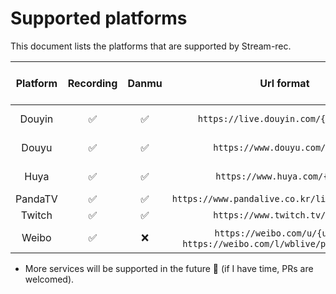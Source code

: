 # Supported platforms

This document lists the platforms that are supported by Stream-rec.

| Platform | Recording | Danmu |                                Url format                                 | Preferred Download Engine |
| :------: | :-------: | :---: | :-----------------------------------------------------------------------: | :-----------------------: |
|  Douyin  |     ✅     |   ✅   |                 `https://live.douyin.com/{douyinId}`                  |      Kotlin, FFmpeg       |
|  Douyu   |     ✅     |   ✅   |                      `https://www.douyu.com/{room}`                       |      Kotlin, FFmpeg       |
|   Huya   |     ✅     |   ✅   |                       `https://www.huya.com/{room}`                       |      Kotlin, FFmpeg       |
| PandaTV  |     ✅     |   ✅   |              `https://www.pandalive.co.kr/live/play/{room}`               |        Streamlink         |
|  Twitch  |     ✅     |   ✅   |                      `https://www.twitch.tv/{room}`                       |        Streamlink         |
|  Weibo   |     ✅     |   ❌   | `https://weibo.com/u/{uid}` or `https://weibo.com/l/wblive/p/show/{room}` |      Kotlin, FFmpeg       |

- More services will be supported in the future :tada: (if I have time, PRs are welcomed).
